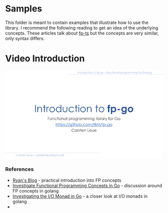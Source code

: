 # Samples

This folder is meant to contain examples that illustrate how to use the library. I recommend the following reading to get an idea of the underlying concepts. These articles talk about [fp-ts](https://github.com/gcanti/fp-ts) but the concepts are very similar, only syntax differs.

# Video Introduction

[![introduction to fp-go](presentation/cover.jpg)](https://www.youtube.com/watch?v=Jif3jL6DRdw "introduction to fp-go")

### References

- [Ryan's Blog](https://rlee.dev/practical-guide-to-fp-ts-part-1) - practical introduction into FP concepts
- [Investigate Functional Programming Concepts in Go](https://betterprogramming.pub/investigate-functional-programming-concepts-in-go-1dada09bc913) - discussion around FP concepts in golang
- [Investigating the I/O Monad in Go](https://medium.com/better-programming/investigating-the-i-o-monad-in-go-3c0fabbb4b3d) - a closer look at I/O monads in golang
- 